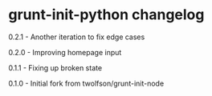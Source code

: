 # grunt-init-python changelog
0.2.1 - Another iteration to fix edge cases

0.2.0 - Improving homepage input

0.1.1 - Fixing up broken state

0.1.0 - Initial fork from twolfson/grunt-init-node
